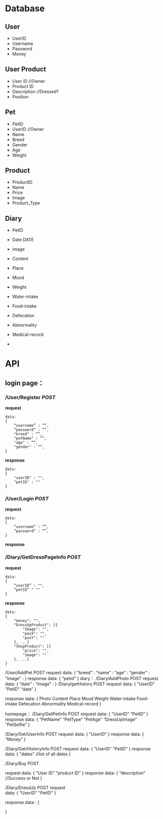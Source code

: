 # Database 
## User
* UserID 		
* Username	
* Password
* Money

## User Product  
* User ID    	//Owner
* Product ID 
* Description		//Dressed? 
* Position 

## Pet
* PetID 
* UserID 	//Owner
* Name
* Breed
* Gender
* Age
* Weight


## Product
* ProductID
* Name
* Price
* Image		
* Product_Type


## Diary
* PetID
* Date    DATE
* image
* Content
* Place
* Mood
* Weight
* Water-intake
* Food-intake
* Defecation
* Abnormality
* Medical-record


*
# API
## login page：
### /User/Register *POST*
**request**
```
data:
{
	“username” : “”,
	“password” : “”,
	"breed" : “”,
	"petName" : “”,
	"age" : “”,
	"gender" : “”,
}
```

**response**
```
data:
{
	"userID" : "",
	"petID" : ""
}
```

### /User/Login *POST* 
**request** 
```
data:
{
	“username” : “”,
	“password” : “”,
}
```

**response**


### /Diary/GetDressPageInfo *POST*

**request**
```
data:
{
	“userID” : "",
	“petID” " ""
}
```

**response**
```
data: 
{
	"money": "",
	"DressUpProduct": [{
		"Image": "",
		"posX": "",
		"posY": ""
	}, ...]
	"ShopProduct": [{
		"price": "",
		"image": ""
	}, ...]
}
```




/User/AddPet  POST
request
data:
{
	“breed” : 
	“name” : 
	“age” : 
	“gender” : 
	“image” : 
}
response 
	data:
{
	“petid”
}
diary：
/Diary/AddPhoto POST
request
data:
{
	“date” : 
	“image” : 
}
/Diary/getHistory POST
request
	data:
	{
		"UserID”
		“PetID”
		“date”
}

response
data: 
{
Photo
Content
Place
Mood
Weight
Water-intake
Food-intake
Defecation
Abnormality
Medical-record
} 

homepage：
/Diary/GetPetInfo POST
request 
data:
{
	“UserID"
	“PetID”
}
response 
data:
{
	“PetName”
	“PetType”
	“PetAge”
	“DressUpImage”
	“PetSelfie”
} 

/Diary/Get/UserInfo POST
request 
	data:
	{
		“UserID”
}
response 
data:
{
	“Money”
}

/Diary/Get/HistoryInfo POST
request
	data:
{
	“UserID”
	"PetID"
}
response
	data:
{
	"dates” 	//list of all dates
}













/Diary/Buy POST

request
data:
{
	“User ID”
	“product ID” 
}
response
	data:
	{
		“description”  //Success or Not 
}



/Diary/DressUp POST
request  
data: 
{
“UserID”
	"PetID"
}

response
	data : 
	{
		
}

